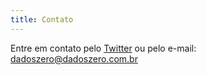 ```yaml
---
title: Contato
---
```


Entre em contato pelo [Twitter](https://twitter.com/DadosZero) ou pelo e-mail: <dadoszero@dadoszero.com.br>